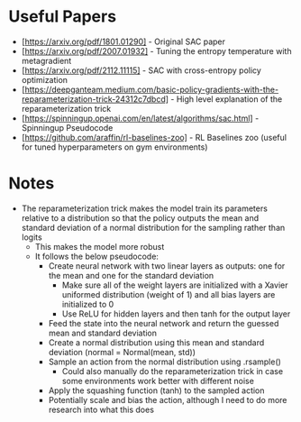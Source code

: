 # Useful Papers

- [https://arxiv.org/pdf/1801.01290] - Original SAC paper
- [https://arxiv.org/pdf/2007.01932] - Tuning the entropy temperature with metagradient
- [https://arxiv.org/pdf/2112.11115] - SAC with cross-entropy policy optimization
- [https://deepganteam.medium.com/basic-policy-gradients-with-the-reparameterization-trick-24312c7dbcd] - High level explanation of the reparameterization trick
- [https://spinningup.openai.com/en/latest/algorithms/sac.html] - Spinningup Pseudocode
- [https://github.com/araffin/rl-baselines-zoo] - RL Baselines zoo (useful for tuned hyperparameters on gym environments)

# Notes

- The reparameterization trick makes the model train its parameters relative to a distribution so that the policy outputs the mean and standard deviation of a normal distribution for the sampling rather than logits
  - This makes the model more robust
  - It follows the below pseudocode:
    - Create neural network with two linear layers as outputs: one for the mean and one for the standard deviation
      - Make sure all of the weight layers are initialized with a Xavier uniformed distribution (weight of 1) and all bias layers are initialized to 0
      - Use ReLU for hidden layers and then tanh for the output layer
    - Feed the state into the neural network and return the guessed mean and standard deviation
    - Create a normal distribution using this mean and standard deviation (normal = Normal(mean, std))
    - Sample an action from the normal distribution using .rsample()
      - Could also manually do the reparameterization trick in case some environments work better with different noise
    - Apply the squashing function (tanh) to the sampled action
    - Potentially scale and bias the action, although I need to do more research into what this does
